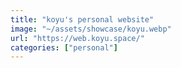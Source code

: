 ```yaml
---
title: "koyu's personal website"
image: "~/assets/showcase/koyu.webp"
url: "https://web.koyu.space/"
categories: ["personal"]
---
```

